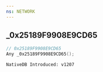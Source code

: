 ```yaml
---
ns: NETWORK
---
```

## _0x25189F9908E9CD65

```c
// 0x25189F9908E9CD65
Any _0x25189F9908E9CD65();
```

```
NativeDB Introduced: v1207
```

